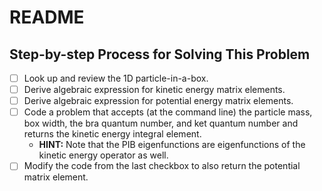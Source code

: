 # README

## Step-by-step Process for Solving This Problem

- [ ] Look up and review the 1D particle-in-a-box.
- [ ] Derive algebraic expression for kinetic energy matrix elements.
- [ ] Derive algebraic expression for potential energy matrix elements.
- [ ] Code a problem that accepts (at the command line) the particle mass, box width, the bra quantum number, and ket quantum number and returns the kinetic energy integral element.
  - **HINT:** Note that the PIB eigenfunctions are eigenfunctions of the kinetic energy operator as well.
- [ ] Modify the code from the last checkbox to also return the potential matrix element.